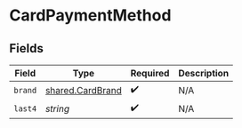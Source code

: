 # CardPaymentMethod


## Fields

| Field                                                | Type                                                 | Required                                             | Description                                          |
| ---------------------------------------------------- | ---------------------------------------------------- | ---------------------------------------------------- | ---------------------------------------------------- |
| `brand`                                              | [shared.CardBrand](../../models/shared/cardbrand.md) | :heavy_check_mark:                                   | N/A                                                  |
| `last4`                                              | *string*                                             | :heavy_check_mark:                                   | N/A                                                  |